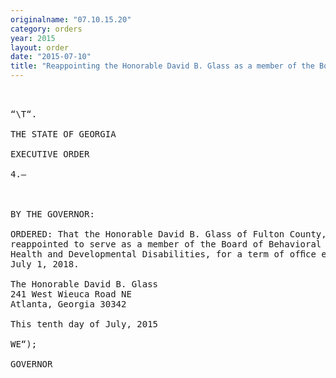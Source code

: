 ```yaml
---
originalname: "07.10.15.20"
category: orders
year: 2015
layout: order
date: "2015-07-10"
title: "Reappointing the Honorable David B. Glass as a member of the Board of Behavioral Health and Developmental Disabilities"
---
```

<pre>
    

“\T“.

THE STATE OF GEORGIA

EXECUTIVE ORDER

4.—

 

BY THE GOVERNOR:

ORDERED: That the Honorable David B. Glass of Fulton County, Georgia, is
reappointed to serve as a member of the Board of Behavioral
Health and Developmental Disabilities, for a term of ofﬁce ending
July 1, 2018.

The Honorable David B. Glass
241 West Wieuca Road NE
Atlanta, Georgia 30342

This tenth day of July, 2015

WE“);

GOVERNOR

 

 

 

</pre>
